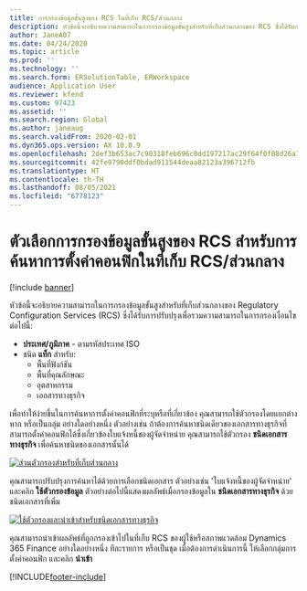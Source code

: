 ```yaml
---
title: การกรองข้อมูลขั้นสูงของ RCS ในที่เก็บ RCS/ส่วนกลาง
description: หัวข้อนี้จะอธิบายความสามารถในการกรองข้อมูลขั้นสูงสำหรับที่เก็บส่วนกลางของ RCS ซึ่งได้รับการปรับปรุงเพื่อรวมตัวกรองข้อมูลเพิ่มเติม
author: JaneA07
ms.date: 04/24/2020
ms.topic: article
ms.prod: ''
ms.technology: ''
ms.search.form: ERSolutionTable, ERWorkspace
audience: Application User
ms.reviewer: kfend
ms.custom: 97423
ms.assetid: ''
ms.search.region: Global
ms.author: janeaug
ms.search.validFrom: 2020-02-01
ms.dyn365.ops.version: AX 10.0.9
ms.openlocfilehash: 2def3b653ac7c90318feb696c0dd197217ac29f64f0f08d26a7069918c67922b
ms.sourcegitcommit: 42fe9790ddf0bdad911544deaa82123a396712fb
ms.translationtype: HT
ms.contentlocale: th-TH
ms.lasthandoff: 08/05/2021
ms.locfileid: "6778123"
---
```

# <a name="rcs-enhanced-filtering-options-for-finding-configurations-in-the-rcsglobal-repository"></a>ตัวเลือกการกรองข้อมูลขั้นสูงของ RCS สำหรับการค้นหาการตั้งค่าคอนฟิกในที่เก็บ RCS/ส่วนกลาง

[!include [banner](../includes/banner.md)]

หัวข้อนี้จะอธิบายความสามารถในการกรองข้อมูลขั้นสูงสำหรับที่เก็บส่วนกลางของ Regulatory Configuration Services (RCS) ซึ่งได้รับการปรับปรุงเพื่อรวมความสามารถในการกรองเงื่อนไขต่อไปนี้: 
- **ประเทศ/ภูมิภาค** - ตามรหัสประเทศ ISO  
- ชนิด **แท็ก** สำหรับ:
  - พื้นที่ฟังก์ชัน
  - พื้นที่คุณลักษณะ
  - อุตสาหกรรม 
  - เอกสารทางธุรกิจ 

เพื่อทำให้ง่ายขึ้นในการค้นหาการตั้งค่าคอนฟิกที่ระบุหรือที่เกี่ยวข้อง คุณสามารถใช้ตัวกรองโดยแยกต่างหาก หรือเป็นกลุ่ม อย่างใดอย่างหนึ่ง ตัวอย่างเช่น ถ้าต้องการค้นหาชนิดเดียวของเอกสารทางธุรกิจที่สามารถตั้งค่าคอนฟิกได้ซึ่งเกี่ยวข้องใบแจ้งหนี้ของผู้จัดจำหน่าย คุณสามารถใช้ตัวกรอง **ชนิดเอกสารทางธุรกิจ** เพื่อค้นหาชนิดของเอกสารนั้นได้ 

[![ส่วนตัวกรองสำหรับที่เก็บส่วนกลาง](media/rcs-enhanced-filter-section.JPG)](./media/rcs-enhanced-filter-section.JPG) 

คุณสามารถปรับปรุงการค้นหาได้ด้วยการเลือกชนิดเอกสาร ตัวอย่างเช่น 'ใบแจ้งหนี้ของผู้จัดจำหน่าย' และคลิก **ใช้ตัวกรองข้อมูล** ตัวอย่างต่อไปนี้แสดงผลลัพธ์เมื่อกรองข้อมูลใน **ชนิดเอกสารทางธุรกิจ** ด้วยชนิดเอกสารที่เพิ่ม 

[![ใช้ตัวกรองและนำเข้าสำหรับชนิดเอกสารทางธุรกิจ](media/rcs-enhanced-filtering-applied.JPG)](./media/rcs-enhanced-filtering-applied.JPG) 

คุณสามารถนำเข้าผลลัพธ์ที่ถูกกรองเข้าไปในที่เก็บ RCS ของผู้ใช้หรือสภาพแวดล้อม Dynamics 365 Finance อย่างใดอย่างหนึ่ง ทีละรายการ หรือเป็นชุด เมื่อต้องการดำเนินการนี้ ให้เลือกกลุ่มการตั้งค่าคอนฟิก และคลิก **นำเข้า**


[!INCLUDE[footer-include](../../includes/footer-banner.md)]
